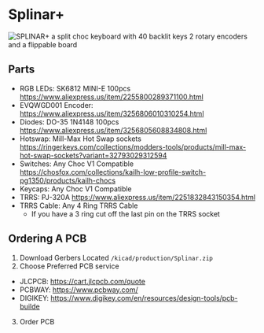 # Splinar+

![SPLINAR+](https://github.com/Minecatr/keyboards/assets/82689952/c13c197b-92aa-4f90-aca7-3c6111efee3d)
a split choc keyboard with 40 backlit keys 2 rotary encoders and a flippable board
## Parts
- RGB LEDs: SK6812 MINI-E 100pcs https://www.aliexpress.us/item/2255800289371100.html
- EVQWGD001 Encoder: https://www.aliexpress.us/item/3256806010310254.html
- Diodes: DO-35 1N4148 100pcs https://www.aliexpress.us/item/3256805608834808.html
- Hotswap: Mill-Max Hot Swap sockets https://ringerkeys.com/collections/modders-tools/products/mill-max-hot-swap-sockets?variant=32793029312594
- Switches: Any Choc V1 Compatible https://chosfox.com/collections/kailh-low-profile-switch-pg1350/products/kailh-chocs
- Keycaps: Any Choc V1 Compatible
- TRRS: PJ-320A https://www.aliexpress.us/item/2251832843150354.html
- TRRS Cable: Any 4 Ring TRRS Cable
  - If you have a 3 ring cut off the last pin on the TRRS socket
## Ordering A PCB
1. Download Gerbers Located `/kicad/production/Splinar.zip`
2. Choose Preferred PCB service
  - JLCPCB: https://cart.jlcpcb.com/quote
  - PCBWAY: https://www.pcbway.com/
  - DIGIKEY: https://www.digikey.com/en/resources/design-tools/pcb-builde
3. Order PCB

